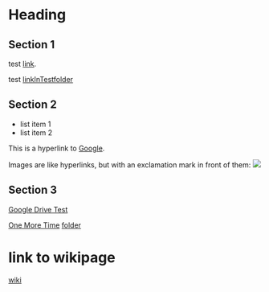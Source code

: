 Heading
=======

Section 1
---------

test [link](./test.md).

test [linkInTestfolder](./test_yakushoku/test.md)



## Section 2


  * list item 1
  * list item 2

  This is a hyperlink to [Google](http://google.com).

  Images are like hyperlinks, but with an exclamation mark in front of them:
  ![](http://placekitten.com/g/250/250)


## Section 3

   [Google Drive Test](https://drive.google.com/open?id=0B0zbg48BKB5dazB1aXFMTW5QemM)

   [One More Time](https://googledrive.com/host/0B0zbg48BKB5dNVJ0MVJFOWlTXzg/)
   [folder](./folder/test.md)

# link to wikipage

   [wiki](https://googledrive.com/host/0B8GRL037vDuBMUVVNXRWM1hZRmM)
